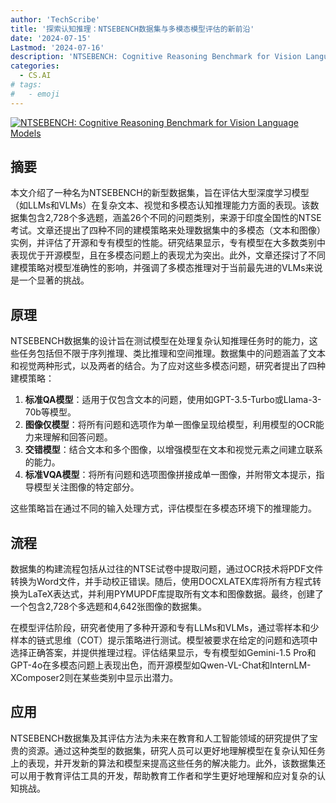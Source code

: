 ```yaml
---
author: 'TechScribe'
title: '探索认知推理：NTSEBENCH数据集与多模态模型评估的新前沿'
date: '2024-07-15'
Lastmod: '2024-07-16'
description: 'NTSEBENCH: Cognitive Reasoning Benchmark for Vision Language Models'
categories:
  - CS.AI
# tags:
#   - emoji
---
```


[![NTSEBENCH: Cognitive Reasoning Benchmark for Vision Language Models](https://arxiv-research-1301205113.cos.ap-guangzhou.myqcloud.com/images/2407.10380v1.pdf_0.jpg)](https://arxiv.org/abs/2407.10380v1)

## 摘要

本文介绍了一种名为NTSEBENCH的新型数据集，旨在评估大型深度学习模型（如LLMs和VLMs）在复杂文本、视觉和多模态认知推理能力方面的表现。该数据集包含2,728个多选题，涵盖26个不同的问题类别，来源于印度全国性的NTSE考试。文章还提出了四种不同的建模策略来处理数据集中的多模态（文本和图像）实例，并评估了开源和专有模型的性能。研究结果显示，专有模型在大多数类别中表现优于开源模型，且在多模态问题上的表现尤为突出。此外，文章还探讨了不同建模策略对模型准确性的影响，并强调了多模态推理对于当前最先进的VLMs来说是一个显著的挑战。<!--more-->

## 原理

NTSEBENCH数据集的设计旨在测试模型在处理复杂认知推理任务时的能力，这些任务包括但不限于序列推理、类比推理和空间推理。数据集中的问题涵盖了文本和视觉两种形式，以及两者的结合。为了应对这些多模态问题，研究者提出了四种建模策略：
1. **标准QA模型**：适用于仅包含文本的问题，使用如GPT-3.5-Turbo或Llama-3-70b等模型。
2. **图像仅模型**：将所有问题和选项作为单一图像呈现给模型，利用模型的OCR能力来理解和回答问题。
3. **交错模型**：结合文本和多个图像，以增强模型在文本和视觉元素之间建立联系的能力。
4. **标准VQA模型**：将所有问题和选项图像拼接成单一图像，并附带文本提示，指导模型关注图像的特定部分。

这些策略旨在通过不同的输入处理方式，评估模型在多模态环境下的推理能力。

## 流程

数据集的构建流程包括从过往的NTSE试卷中提取问题，通过OCR技术将PDF文件转换为Word文件，并手动校正错误。随后，使用DOCXLATEX库将所有方程式转换为LaTeX表达式，并利用PYMUPDF库提取所有文本和图像数据。最终，创建了一个包含2,728个多选题和4,642张图像的数据集。

在模型评估阶段，研究者使用了多种开源和专有LLMs和VLMs，通过零样本和少样本的链式思维（COT）提示策略进行测试。模型被要求在给定的问题和选项中选择正确答案，并提供推理过程。评估结果显示，专有模型如Gemini-1.5 Pro和GPT-4o在多模态问题上表现出色，而开源模型如Qwen-VL-Chat和InternLM-XComposer2则在某些类别中显示出潜力。

## 应用

NTSEBENCH数据集及其评估方法为未来在教育和人工智能领域的研究提供了宝贵的资源。通过这种类型的数据集，研究人员可以更好地理解模型在复杂认知任务上的表现，并开发新的算法和模型来提高这些任务的解决能力。此外，该数据集还可以用于教育评估工具的开发，帮助教育工作者和学生更好地理解和应对复杂的认知挑战。